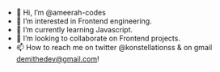- 👋 Hi, I’m @ameerah-codes
- 👀 I’m interested in Frontend engineering.
- 🌱 I’m currently learning Javascript.
- 💞️ I’m looking to collaborate on Frontend projects.
- 📫 How to reach me on twitter @konstellationss & on gmail demithedev@gmail.com!


<!---
ameerah-codes/ameerah-codes is a ✨ special ✨ repository because its `README.md` (this file) appears on your GitHub profile.
You can click the Preview link to take a look at your changes.
--->
